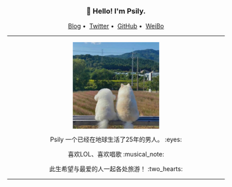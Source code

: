 
<h3 align="center">👋 Hello! I'm Psily.</h3>

<p align="center">
<a href="http://pswrz.cn">Blog</a>&nbsp;•&nbsp;
<a href="https://twitter.com/PsilyZe">Twitter</a>&nbsp;•&nbsp;
<a href="https://github.com/psily">GitHub</a>&nbsp;•&nbsp;
<a href="https://weibo.com/u/2049263493">WeiBo</a>
</p>

---

  <p align="center">  <img src="https://github.com/psily/psily/blob/21cadd7ce417239fefee7b9d51a689f226c77407/few.jpg" alt="ss" width="200" height="200" align="center" />  </p>



 <p align="center"> Psily 一个已经在地球生活了25年的男人。 :eyes: </p>

 <p align="center"> 喜欢LOL、喜欢唱歌  :musical_note: </p>

 <p align="center"> 此生希望与最爱的人一起各处旅游！ :two_hearts: </p>



---
